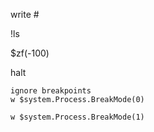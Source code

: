write #

!ls

$zf(-100)

halt
```objectscript
ignore breakpoints
w $system.Process.BreakMode(0)

w $system.Process.BreakMode(1)
```
